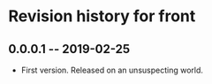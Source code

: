 # Revision history for front

## 0.0.0.1 -- 2019-02-25

* First version. Released on an unsuspecting world.
